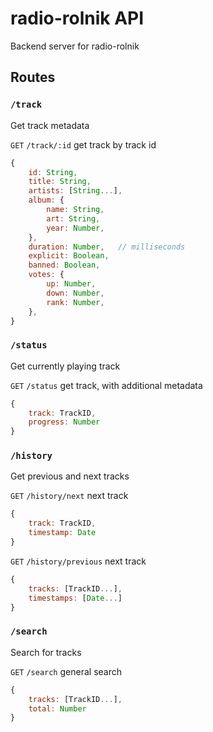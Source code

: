 # radio-rolnik API

Backend server for radio-rolnik

## Routes

### `/track`

Get track metadata

`GET` `/track/:id` get track by track id

```javascript
{
	id: String,
	title: String,
	artists: [String...],
	album: {
		name: String,
		art: String,
		year: Number,
	},
	duration: Number,	// milliseconds
	explicit: Boolean,
	banned: Boolean,
	votes: {
		up: Number,
		down: Number,
		rank: Number,
	},
}
```

### `/status`

Get currently playing track

`GET` `/status` get track, with additional metadata

```javascript
{
	track: TrackID,
	progress: Number
}
```

### `/history`

Get previous and next tracks

`GET` `/history/next` next track

```javascript
{
	track: TrackID,
	timestamp: Date
}
```

`GET` `/history/previous` next track

```javascript
{
	tracks: [TrackID...],
	timestamps: [Date...]
}
```

### `/search`

Search for tracks

`GET` `/search` general search

```javascript
{
	tracks: [TrackID...],
	total: Number
}
```
